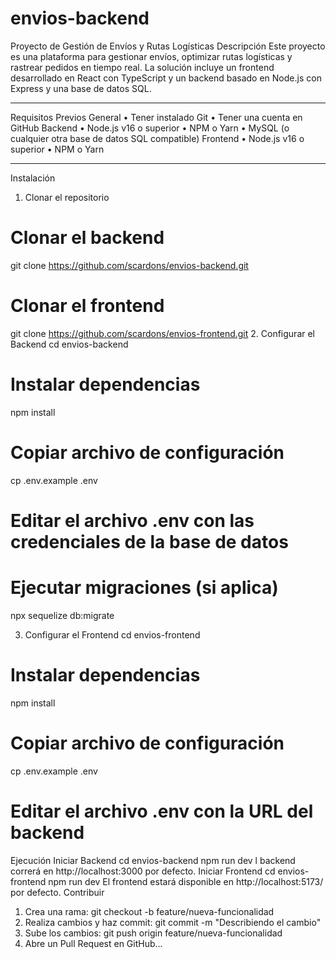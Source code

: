 # envios-backend

Proyecto de Gestión de Envíos y Rutas Logísticas
Descripción
Este proyecto es una plataforma para gestionar envíos, optimizar rutas logísticas y rastrear pedidos en tiempo real. La solución incluye un frontend desarrollado en React con TypeScript y un backend basado en Node.js con Express y una base de datos SQL.
________________________________________
Requisitos Previos
General
•	Tener instalado Git
•	Tener una cuenta en GitHub
Backend
•	Node.js v16 o superior
•	NPM o Yarn
•	MySQL (o cualquier otra base de datos SQL compatible)
Frontend
•	Node.js v16 o superior
•	NPM o Yarn
________________________________________
Instalación
1. Clonar el repositorio
# Clonar el backend
git clone https://github.com/scardons/envios-backend.git

# Clonar el frontend
git clone https://github.com/scardons/envios-frontend.git
2. Configurar el Backend
cd envios-backend

# Instalar dependencias
npm install

# Copiar archivo de configuración
cp .env.example .env

# Editar el archivo .env con las credenciales de la base de datos

# Ejecutar migraciones (si aplica)
npx sequelize db:migrate

3. Configurar el Frontend
cd envios-frontend

# Instalar dependencias
npm install

# Copiar archivo de configuración
cp .env.example .env

# Editar el archivo .env con la URL del backend
Ejecución
Iniciar Backend
cd envios-backend
npm run dev
l backend correrá en http://localhost:3000 por defecto.
Iniciar Frontend
cd envios-frontend
npm run dev
El frontend estará disponible en http://localhost:5173/ por defecto.
Contribuir
1.	Crea una rama: git checkout -b feature/nueva-funcionalidad
2.	Realiza cambios y haz commit: git commit -m "Describiendo el cambio"
3.	Sube los cambios: git push origin feature/nueva-funcionalidad
4.	Abre un Pull Request en GitHub...


